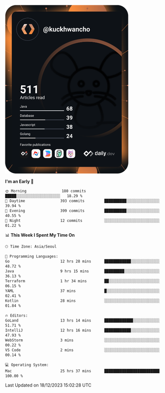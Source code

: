 <a href="https://app.daily.dev/kuckhwancho"><img src="https://github.com/kuckjwi0928/kuckjwi0928/blob/master/devcard.svg" width="400" alt="Kuckjwi Devcard"/></a>

<!--START_SECTION:waka-->
**I'm an Early 🐤** 

```text
🌞 Morning                180 commits         █████░░░░░░░░░░░░░░░░░░░░   18.29 % 
🌆 Daytime                393 commits         ██████████░░░░░░░░░░░░░░░   39.94 % 
🌃 Evening                399 commits         ██████████░░░░░░░░░░░░░░░   40.55 % 
🌙 Night                  12 commits          ░░░░░░░░░░░░░░░░░░░░░░░░░   01.22 % 
```


📊 **This Week I Spent My Time On** 

```text
🕑︎ Time Zone: Asia/Seoul

💬 Programming Languages: 
Go                       12 hrs 28 mins      ████████████░░░░░░░░░░░░░   48.72 % 
Java                     9 hrs 15 mins       █████████░░░░░░░░░░░░░░░░   36.13 % 
Terraform                1 hr 34 mins        ██░░░░░░░░░░░░░░░░░░░░░░░   06.15 % 
YAML                     37 mins             █░░░░░░░░░░░░░░░░░░░░░░░░   02.41 % 
Kotlin                   28 mins             ░░░░░░░░░░░░░░░░░░░░░░░░░   01.84 % 

🔥 Editors: 
GoLand                   13 hrs 14 mins      █████████████░░░░░░░░░░░░   51.71 % 
IntelliJ                 12 hrs 16 mins      ████████████░░░░░░░░░░░░░   47.93 % 
WebStorm                 3 mins              ░░░░░░░░░░░░░░░░░░░░░░░░░   00.22 % 
VS Code                  2 mins              ░░░░░░░░░░░░░░░░░░░░░░░░░   00.14 % 

💻 Operating System: 
Mac                      25 hrs 37 mins      █████████████████████████   100.00 % 
```


 Last Updated on 18/12/2023 15:02:28 UTC
<!--END_SECTION:waka-->
